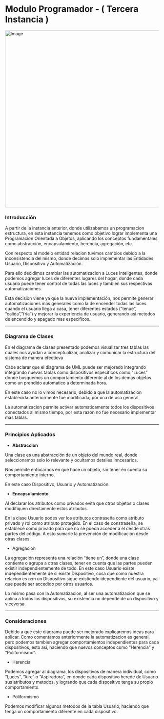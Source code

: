 # Modulo Programador - ( Tercera Instancia )

<img width="1407" height="577" alt="Image" src="https://github.com/user-attachments/assets/000557ac-c784-4317-b77c-464db6061359" />

### Introducción

A partir de la instancia anterior, donde utilizabamos un programacion estructura, en esta instancia tenemos como objetivo lograr implementa una Programacion Orientada a Objetos, aplicando los conceptos fundamentales como abstracción, encapsulamiento, herencia, agregación, etc.

Con respecto al modelo entidad relacion tuvimos cambios debido a la inconsistencia del mismo, donde decimos solo implementar las Entidades Usuario, Dispositivo y Automatización.

Para ello decidimos cambiar las automatizacion a Luces Inteligentes, donde podemos agregar luces de diferentes lugares del hogar, donde cada usuario puede tener control de todas las luces y tambien sus respectivas automatizaciones.

Esta decision viene ya que la nueva implementación, nos permite generar automatizaciones mas generales como la de encender todas las luces cuando el usuario llega a casa, tener diferentes estados (”tenue”, “calida”,”fria”) y mejorar la experiencia de usuario, generando asi metodos de encendido y apagado mas especificos.

---

### Diagrama de Clases

En el diagrama de clases presentado podemos visualizar tres tablas las cuales nos ayudan a conceptualizar, analizar y comunicar la estructura del sistema de manera efecticva

Cabe aclarar que el diagrama de UML puede ser mejorado integrando integrando nuevas tablas como dispositivos especificos como “Luces” donde busquemos un comportamiento diferente al de los demas objetos como un prendido automatico a determinada hora.

En este caso no lo vimos necesario, debido a que la automatizacion establecida anteriormente fue modificada, por una de uso general.

La automatizacion permite activar automaticamente todos los dispositivos conectados al mismo tiempo, por esta razón no fue necesario implementar mas tablas.

---

### Principios Aplicados

- **Abstraccion**

Una clase es una abstracción de un objeto del mundo real, donde seleccionamos solo lo relevante y ocultamos detalles inncesarios.

Nos permite enfocarnos en que hace un objeto, sin tener en cuenta su comportamiento interno.

En este caso Dispositivo, Usuario y Automatización.

- **Encapsulamiento**

Al declarar los atributos como privados evita que otros objetos o clases modifiquen directamente estos atributos.

En la clase Usuario podes ver los atributos contraseña como atributo privado y rol como atributo protegido. En el caso de constraseña, se establece como privado para que no se pueda acceder a el desde otras partes del código. A esto sumarle la prevención de modificación desde otras clases.

- Agregación

La agregación representa una relación “tiene un”, donde una clase contiente o agrupa a otras clases, tener en cuenta que las partes pueden existir independientemente de todo.
En este caso Usuario existe independientemente de si existe Dispositivo, cosa que como nuestra relacion es n:m un Dispositivo sigue existiendo idependiente del usuario, ya que puede ser accedido por otros usuarios.

Lo mismo pasa con la Automatizacion, al ser una automatizacion que se aplica a todos los dispositivos, su existencia no depende de un dispositivo y viceversa.

---

### Consideraciones

Debido a que este diagrama puede ser mejorado explicaremos ideas para aplicar.
Como comentamos anteriormente la automatizacion es general, pero podemos tambien agregar comportamientos independientes para cada dispositivos, esto asi, haciendo que nuevos conceptos como “Herencia” y “Poliformismo”.

- Herencia

Podemos agregar al diagrama, los dispositivos de manera individual, como “Luces”, “Aire” o “Aspiradora”, en donde cada dispositivo herede de Usuario sus atributos y metodos, y logrando que cada dispositivo tenga su propio comportamiento.

- Poliformismo

Podemos modificar algunos metodos de la tabla Usuario, haciendo que tenga un comportamiento diferente en cada dispositivo.
